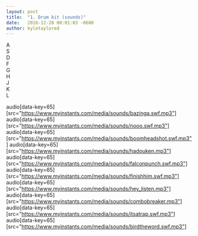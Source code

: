 ```yaml
---
layout: post
title:  "1. Drum kit (sounds)"
date:   2016-12-28 00:01:03 -0600
author: kyletaylored
---
```


<style type="text/css"></style>


<div class="key" data-key="65">A</div>
<div class="key" data-key="83">S</div>
<div class="key" data-key="68">D</div>
<div class="key" data-key="70">F</div>
<div class="key" data-key="71">G</div>
<div class="key" data-key="72">H</div>
<div class="key" data-key="74">J</div>
<div class="key" data-key="75">K</div>
<div class="key" data-key="76">L</div>
<div class="key" data-key="186";></div>

audio[data-key=65][src="https://www.myinstants.com/media/sounds/bazinga.swf.mp3"]
audio[data-key=65][src="https://www.myinstants.com/media/sounds/nooo.swf.mp3"]
audio[data-key=65][src="https://www.myinstants.com/media/sounds/boomheadshot.swf.mp3"]
audio[data-key=65][src="https://www.myinstants.com/media/sounds/hadouken.mp3"]
audio[data-key=65][src="https://www.myinstants.com/media/sounds/falconpunch.swf.mp3"]
audio[data-key=65][src="https://www.myinstants.com/media/sounds/finishhim.swf.mp3"]
audio[data-key=65][src="https://www.myinstants.com/media/sounds/hey_listen.mp3"]
audio[data-key=65][src="https://www.myinstants.com/media/sounds/combobreaker.mp3"]
audio[data-key=65][src="https://www.myinstants.com/media/sounds/itsatrap.swf.mp3"]
audio[data-key=65][src="https://www.myinstants.com/media/sounds/birdtheword.swf.mp3"]
